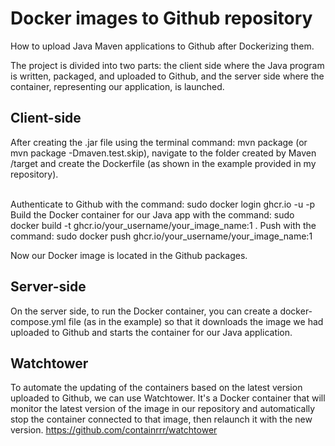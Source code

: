 # Docker images to Github repository

How to upload Java Maven applications to Github after Dockerizing them.

The project is divided into two parts: the client side where the Java program is written, packaged, and uploaded to Github, and the server side where the container, representing our application, is launched.
<br>

## Client-side
After creating the .jar file using the terminal command: mvn package (or mvn package -Dmaven.test.skip), navigate to the folder created by Maven /target and create the Dockerfile (as shown in the example provided in my repository).

<br>
Authenticate to Github with the command: sudo docker login ghcr.io -u <username> -p <token_pwd>
Build the Docker container for our Java app with the command: sudo docker build -t ghcr.io/your_username/your_image_name:1 .
Push with the command: sudo docker push ghcr.io/your_username/your_image_name:1

Now our Docker image is located in the Github packages.
<br>


## Server-side

On the server side, to run the Docker container, you can create a docker-compose.yml file (as in the example) so that it downloads the image we had uploaded to Github and starts the container for our Java application.

## Watchtower

To automate the updating of the containers based on the latest version uploaded to Github, we can use Watchtower. It's a Docker container that will monitor the latest version of the image in our repository and automatically stop the container connected to that image, then relaunch it with the new version. https://github.com/containrrr/watchtower



